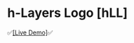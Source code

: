 # h-Layers Logo [hLL]

:white_check_mark:<a href="https://htmlpreview.github.io/?https://github.com/HG7777/h-Layers-Logo/blob/master/index.html" target="_blank">[Live Demo]</a>:white_check_mark:
